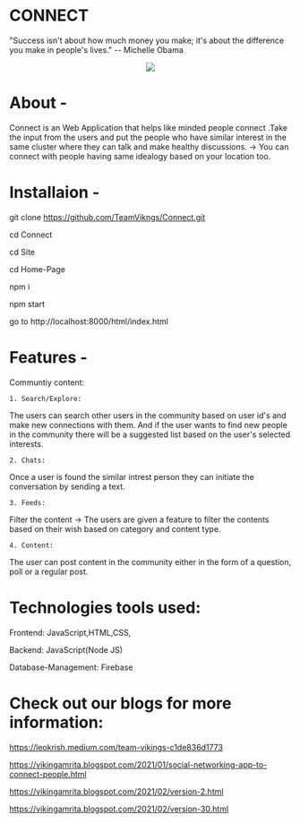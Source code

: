 

# CONNECT 

"Success isn't about how much money you make; it's about the difference you make in people's lives." -- Michelle Obama

<p align="center">
      <img src="https://user-images.githubusercontent.com/47856985/114812287-4c5dbc00-9dcd-11eb-87b9-ecb3a1a2b81d.png">
</p>

# About -
Connect is an Web Application that helps like minded people connect .Take the input from the users and put the people who have similar interest in the same cluster where they can talk and make healthy discussions.
-> You can connect with people having same idealogy based on your location too.

# Installaion -
  git clone https://github.com/TeamVikngs/Connect.git
  
  cd Connect
  
  cd Site
  
  cd Home-Page

  npm i
  
  npm start
  
  go to http://localhost:8000/html/index.html

  
  

# Features -
Communtiy content:

    1. Search/Explore: 
The users can search other users in the community based on user id's and make new connections with them. And if the user wants to find new people in the community there will be a suggested list based on the user's selected interests.

    2. Chats:
Once a user is found the similar intrest person they can initiate the conversation by sending a text.

    3. Feeds:
Filter the content -> The users are given a feature to filter the contents based on their wish based on category and content type.

    4. Content:
The user can post content in the community either in the form of a question, poll or a regular post.


# Technologies tools used:

Frontend: JavaScript,HTML,CSS,

Backend: JavaScript(Node JS)

Database-Management: Firebase



# Check out our blogs for more information:

https://leokrish.medium.com/team-vikings-c1de836d1773

https://vikingamrita.blogspot.com/2021/01/social-networking-app-to-connect-people.html

https://vikingamrita.blogspot.com/2021/02/version-2.html

https://vikingamrita.blogspot.com/2021/02/version-30.html








